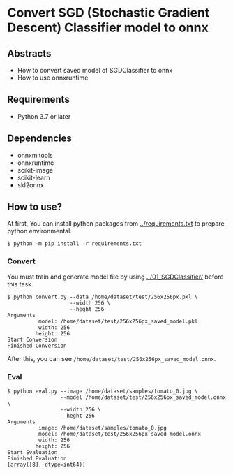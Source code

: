 # Convert SGD (Stochastic Gradient Descent) Classifier model to onnx

## Abstracts

* How to convert saved model of SGDClassifier to onnx
* How to use onnxruntime

## Requirements

* Python 3.7 or later

## Dependencies

* onnxmltools
* onnxruntime
* scikit-image
* scikit-learn
* skl2onnx

## How to use?

At first, You can install python packages from [../requirements.txt](../requirements.txt) to prepare python environmental.

````shell
$ python -m pip install -r requirements.txt
````

### Convert

You must train and generate model file by using [../01_SGDClassifier/](../01_SGDClassifier) before this task.

````shell
$ python convert.py --data /home/dataset/test/256x256px.pkl \
                    --width 256 \
                    --heght 256
Arguments
          model: /home/dataset/test/256x256px_saved_model.pkl
          width: 256
         height: 256
Start Conversion
Finished Conversion
````

After this, you can see `/home/dataset/test/256x256px_saved_model.onnx`.

### Eval

````shell
$ python eval.py --image /home/dataset/samples/tomato_0.jpg \
                 --model /home/dataset/test/256x256px_saved_model.onnx \
                 --width 256 \
                 --heght 256
Arguments
          image: /home/dataset/samples/tomato_0.jpg
          model: /home/dataset/test/256x256px_saved_model.onnx
          width: 256
         height: 256
Start Evaluation
Finished Evaluation
[array([8], dtype=int64)]
````